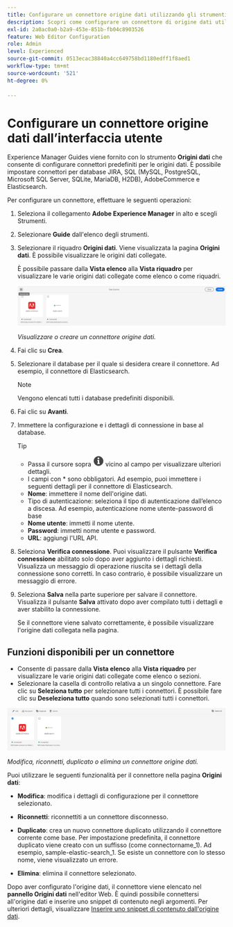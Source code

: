 ```yaml
---
title: Configurare un connettore origine dati utilizzando gli strumenti
description: Scopri come configurare un connettore di origine dati utilizzando gli strumenti.
exl-id: 2a0ac0a0-b2a9-453e-851b-fb04c8903526
feature: Web Editor Configuration
role: Admin
level: Experienced
source-git-commit: 0513ecac38840a4cc649758bd1180edff1f8aed1
workflow-type: tm+mt
source-wordcount: '521'
ht-degree: 0%

---
```


# Configurare un connettore origine dati dall’interfaccia utente

Experience Manager Guides viene fornito con lo strumento **Origini dati** che consente di configurare connettori predefiniti per le origini dati. È possibile impostare connettori per database JIRA, SQL (MySQL, PostgreSQL, Microsoft SQL Server, SQLite, MariaDB, H2DB), AdobeCommerce e Elasticsearch.

Per configurare un connettore, effettuare le seguenti operazioni:

1. Seleziona il collegamento **Adobe Experience Manager** in alto e scegli Strumenti.
1. Selezionare **Guide** dall&#39;elenco degli strumenti.
1. Selezionare il riquadro **Origini dati**. Viene visualizzata la pagina **Origini dati**. È possibile visualizzare le origini dati collegate.

   È possibile passare dalla **Vista elenco** alla **Vista riquadro** per visualizzare le varie origini dati collegate come elenco o come riquadri.

   <img src="./assets/data-sources-create-window.png" alt= "origini dati elencate nella pagina origini dati" width="800">

   *Visualizzare o creare un connettore origine dati.*
1. Fai clic su **Crea**.
1. Selezionare il database per il quale si desidera creare il connettore. Ad esempio, il connettore di Elasticsearch.
   >[!NOTE]
   >
   >Vengono elencati tutti i database predefiniti disponibili.

1. Fai clic su **Avanti**.
1. Immettere la configurazione e i dettagli di connessione in base al database.

   >[!TIP]
   >* Passa il cursore sopra <img src="./assets/info-details.svg" alt= "icona info" width="25"> vicino al campo per visualizzare ulteriori dettagli.
   > * I campi con * sono obbligatori. Ad esempio, puoi immettere i seguenti dettagli per il connettore di Elasticsearch.

   * **Nome**: immettere il nome dell&#39;origine dati.
   * Tipo di autenticazione: seleziona il tipo di autenticazione dall’elenco a discesa. Ad esempio, autenticazione nome utente-password di base
   * **Nome utente**: immetti il nome utente.
   * **Password**: immetti nome utente e password.
   * **URL**: aggiungi l&#39;URL API.

1. Seleziona **Verifica connessione**. Puoi visualizzare il pulsante **Verifica connessione** abilitato solo dopo aver aggiunto i dettagli richiesti. Visualizza un messaggio di operazione riuscita se i dettagli della connessione sono corretti. In caso contrario, è possibile visualizzare un messaggio di errore.



1. Seleziona **Salva** nella parte superiore per salvare il connettore.     Visualizza il pulsante **Salva** attivato dopo aver compilato tutti i dettagli e aver stabilito la connessione.


   Se il connettore viene salvato correttamente, è possibile visualizzare l&#39;origine dati collegata nella pagina.

## Funzioni disponibili per un connettore

* Consente di passare dalla **Vista elenco** alla **Vista riquadro** per visualizzare le varie origini dati collegate come elenco o sezioni.
* Selezionare la casella di controllo relativa a un singolo connettore. Fare clic su **Seleziona tutto** per selezionare tutti i connettori. È possibile fare clic su **Deseleziona tutto** quando sono selezionati tutti i connettori.

<img src="./assets/data-sources-features.png" alt= "funzioni delle origini dati nella pagina origini dati" width="800">

*Modifica, riconnetti, duplicato o elimina un connettore origine dati.*

Puoi utilizzare le seguenti funzionalità per il connettore nella pagina **Origini dati**:

* **Modifica**: modifica i dettagli di configurazione per il connettore selezionato.

* **Riconnetti**: riconnettiti a un connettore disconnesso.

* **Duplicato**: crea un nuovo connettore duplicato utilizzando il connettore corrente come base. Per impostazione predefinita, il connettore duplicato viene creato con un suffisso (come connectorname_1). Ad esempio, sample-elastic-search_1.
Se esiste un connettore con lo stesso nome, viene visualizzato un errore.

* **Elimina**: elimina il connettore selezionato.


Dopo aver configurato l&#39;origine dati, il connettore viene elencato nel **pannello Origini dati** nell&#39;editor Web. È quindi possibile connettersi all&#39;origine dati e inserire uno snippet di contenuto negli argomenti. Per ulteriori dettagli, visualizzare [Inserire uno snippet di contenuto dall&#39;origine dati](../user-guide/web-editor-content-snippet.md).
